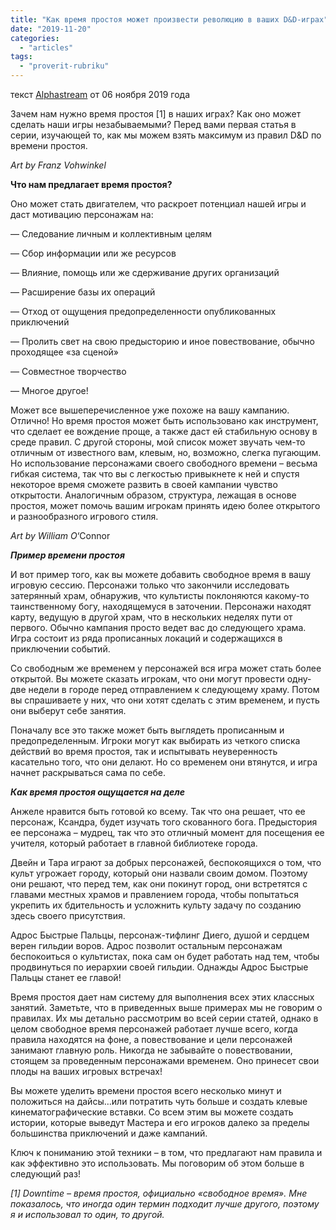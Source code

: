 ```yaml
---
title: "Как время простоя может произвести революцию в ваших D&D-играх"
date: "2019-11-20"
categories: 
  - "articles"
tags: 
  - "proverit-rubriku"
---
```


текст [Alphastream](https://vk.com/away.php?to=https%3A%2F%2Falphastream.org%2Findex.php%2Fauthor%2Falphaadmin%2F) от 06 ноября 2019 года

Зачем нам нужно время простоя \[1\] в наших играх? Как оно может сделать наши игры незабываемыми? Перед вами первая статья в серии, изучающей то, как мы можем взять максимум из правил D&D по времени простоя.

_Art by Franz Vohwinkel_

**Что нам предлагает время простоя?**

Оно может стать двигателем, что раскроет потенциал нашей игры и даст мотивацию персонажам на:

— Следование личным и коллективным целям

— Сбор информации или же ресурсов

— Влияние, помощь или же сдерживание других организаций

— Расширение базы их операций

— Отход от ощущения предопределенности опубликованных приключений

— Пролить свет на свою предысторию и иное повествование, обычно проходящее «за сценой»

— Совместное творчество

— Многое другое!

Может все вышеперечисленное уже похоже на вашу кампанию. Отлично! Но время простоя может быть использовано как инструмент, что сделает ее вождение проще, а также даст ей стабильную основу в среде правил. С другой стороны, мой список может звучать чем-то отличным от известного вам, клевым, но, возможно, слегка пугающим. Но использование персонажами своего свободного времени – весьма гибкая система, так что вы с легкостью привыкнете к ней и спустя некоторое время сможете развить в своей кампании чувство открытости. Аналогичным образом, структура, лежащая в основе простоя, может помочь вашим игрокам принять идею более открытого и разнообразного игрового стиля.

_Art by William O_‘Connor

**_Пример времени простоя_**

И вот пример того, как вы можете добавить свободное время в вашу игровую сессию. Персонажи только что закончили исследовать затерянный храм, обнаружив, что культисты поклоняются какому-то таинственному богу, находящемуся в заточении. Персонажи находят карту, ведущую в другой храм, что в нескольких неделях пути от первого. Обычно кампания просто ведет вас до следующего храма. Игра состоит из ряда прописанных локаций и содержащихся в приключении событий.

Со свободным же временем у персонажей вся игра может стать более открытой. Вы можете сказать игрокам, что они могут провести одну-две недели в городе перед отправлением к следующему храму. Потом вы спрашиваете у них, что они хотят сделать с этим временем, и пусть они выберут себе занятия.

Поначалу все это также может быть выглядеть прописанным и предопределенным. Игроки могут как выбирать из четкого списка действий во время простоя, так и испытывать неуверенность касательно того, что они делают. Но со временем они втянутся, и игра начнет раскрываться сама по себе.

**_Как время простоя ощущается на деле_**

Анжеле нравится быть готовой ко всему. Так что она решает, что ее персонаж, Ксандра, будет изучать того скованного бога. Предыстория ее персонажа – мудрец, так что это отличный момент для посещения ее учителя, который работает в главной библиотеке города.

Двейн и Тара играют за добрых персонажей, беспокоящихся о том, что культ угрожает городу, который они назвали своим домом. Поэтому они решают, что перед тем, как они покинут город, они встретятся с главами местных храмов и правлением города, чтобы попытаться укрепить их бдительность и усложнить культу задачу по созданию здесь своего присутствия.

Адрос Быстрые Пальцы, персонаж-тифлинг Диего, душой и сердцем верен гильдии воров. Адрос позволит остальным персонажам беспокоиться о культистах, пока сам он будет работать над тем, чтобы продвинуться по иерархии своей гильдии. Однажды Адрос Быстрые Пальцы станет ее главой!

Время простоя дает нам систему для выполнения всех этих классных занятий. Заметьте, что в приведенных выше примерах мы не говорим о правилах. Их мы детально рассмотрим во всей серии статей, однако в целом свободное время персонажей работает лучше всего, когда правила находятся на фоне, а повествование и цели персонажей занимают главную роль. Никогда не забывайте о повествовании, стоящем за проведенным персонажами временем. Оно принесет свои плоды на ваших игровых встречах!

Вы можете уделить времени простоя всего несколько минут и положиться на дайсы…или потратить чуть больше и создать клевые кинематографические вставки. Со всем этим вы можете создать истории, которые выведут Мастера и его игроков далеко за пределы большинства приключений и даже кампаний.

Ключ к пониманию этой техники – в том, что предлагают нам правила и как эффективно это использовать. Мы поговорим об этом больше в следующий раз!

_\[1\] Downtime – время простоя, официально «свободное время». Мне показалось, что иногда один термин подходит лучше другого, поэтому я и использовал то один, то другой._
